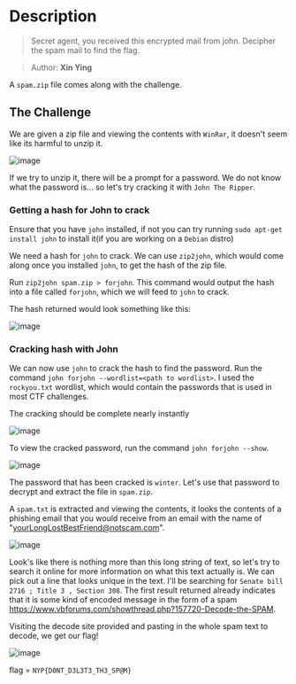# Description
> Secret agent, you received this encrypted mail from john. Decipher the spam mail to find the flag.

> Author: **Xin Ying**

A `spam.zip` file comes along with the challenge.
## The Challenge
We are given a zip file and viewing the contents with `WinRar`, it doesn't seem like its harmful to unzip it.

![image](https://user-images.githubusercontent.com/83258849/147811985-c72d0276-34e5-467f-a82e-bf5cfff14249.png)

If we try to unzip it, there will be a prompt for a password. We do not know what the password is... so let's try cracking it with `John The Ripper`.

### Getting a hash for John to crack
Ensure that you have `john` installed, if not you can try running `sudo apt-get install john` to install it(if you are working on a `Debian` distro)

We need a hash for `john` to crack. We can use `zip2john`, which would come along once you installed `john`, to get the hash of the zip file.

Run `zip2john spam.zip > forjohn`. This command would output the hash into a file called `forjohn`, which we will feed to `john` to crack.

The hash returned would look something like this:

![image](https://user-images.githubusercontent.com/83258849/147812242-bf4cac11-19be-4bb7-ae32-3bc43636ddd0.png)

### Cracking hash with John
We can now use `john` to crack the hash to find the password. Run the command `john forjohn --wordlist=<path to wordlist>`. I used the `rockyou.txt` wordlist, which would contain the passwords that is used in most CTF challenges.

The cracking should be complete nearly instantly

![image](https://user-images.githubusercontent.com/83258849/147812383-8a604efe-9040-46d8-918a-00d961f04839.png)

To view the cracked password, run the command `john forjohn --show`.

![image](https://user-images.githubusercontent.com/83258849/147812441-2fc023d3-ba59-4476-97e4-be3f132e4e78.png)

The password that has been cracked is `winter`. Let's use that password to decrypt and extract the file in `spam.zip`.

A `spam.txt` is extracted and viewing the contents, it looks the contents of a phishing email that you would receive from an email with the name of "yourLongLostBestFriend@notscam.com".

![image](https://user-images.githubusercontent.com/83258849/147812639-b05fb62a-1628-425f-a8bc-2c0fef0590b9.png)

Look's like there is nothing more than this long string of text, so let's try to search it online for more information on what this text actually is. We can pick out a line that looks unique in the text. I'll be searching for `Senate bill 2716 ; Title 3 , Section 308`. The first result returned already indicates that it is some kind of encoded message in the form of a spam https://www.vbforums.com/showthread.php?157720-Decode-the-SPAM.

Visiting the decode site provided and pasting in the whole spam text to decode, we get our flag!

![image](https://user-images.githubusercontent.com/83258849/147812823-4d8b003d-bef6-4623-9310-13fb3deead52.png)


flag = `NYP{D0NT_D3L3T3_TH3_SP@M}`


